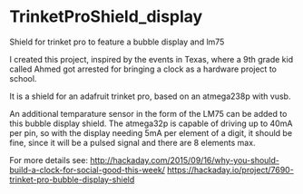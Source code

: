 # TrinketProShield_display
Shield for trinket pro to feature a bubble display and lm75

I created this project, inspired by the events in Texas, 
where a 9th grade kid called Ahmed got arrested for bringing a clock as a hardware project to school.

It is a shield for an adafruit trinket pro, based on an atmega238p with vusb.

An additional temparature sensor in the form of the LM75 can be added to this bubble display shield.
The atmega32p is capable of driving up to 40mA per pin, so with the display needing 5mA per element of a digit,
it should be fine, since it will be a pulsed signal and there are 8 elements max.

For more details see:
http://hackaday.com/2015/09/16/why-you-should-build-a-clock-for-social-good-this-week/
https://hackaday.io/project/7690-trinket-pro-bubble-display-shield
